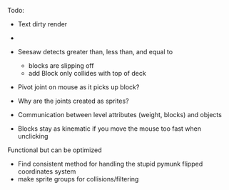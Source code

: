 Todo:

- Text dirty render
- 


- Seesaw detects greater than, less than, and equal to 
  - blocks are slipping off
  - add Block only collides with top of deck
  
- Pivot joint on mouse as it picks up block?
- Why are the joints created as sprites?
- Communication between level attributes (weight, blocks) and objects
- Blocks stay as kinematic if you move the mouse too fast when unclicking

Functional but can be optimized
- Find consistent method for handling the stupid pymunk flipped coordinates system
- make sprite groups for collisions/filtering